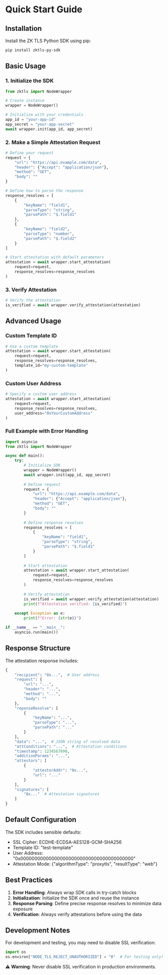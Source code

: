 # Quick Start Guide

## Installation

Install the ZK TLS Python SDK using pip:

```bash
pip install zktls-py-sdk
```

## Basic Usage

### 1. Initialize the SDK

```python
from zktls import NodeWrapper

# Create instance
wrapper = NodeWrapper()

# Initialize with your credentials
app_id = "your-app-id"
app_secret = "your-app-secret"
await wrapper.init(app_id, app_secret)
```

### 2. Make a Simple Attestation Request

```python
# Define your request
request = {
    "url": "https://api.example.com/data",
    "header": {"Accept": "application/json"},
    "method": "GET",
    "body": ""
}

# Define how to parse the response
response_resolves = [
    {
        "keyName": "field1",
        "parseType": "string",
        "parsePath": "$.field1"
    },
    {
        "keyName": "field2",
        "parseType": "number",
        "parsePath": "$.field2"
    }
]

# Start attestation with default parameters
attestation = await wrapper.start_attestation(
    request=request,
    response_resolves=response_resolves
)
```

### 3. Verify Attestation

```python
# Verify the attestation
is_verified = await wrapper.verify_attestation(attestation)
```

## Advanced Usage

### Custom Template ID

```python
# Use a custom template
attestation = await wrapper.start_attestation(
    request=request,
    response_resolves=response_resolves,
    template_id="my-custom-template"
)
```

### Custom User Address

```python
# Specify a custom user address
attestation = await wrapper.start_attestation(
    request=request,
    response_resolves=response_resolves,
    user_address="0xYourCustomAddress"
)
```

### Full Example with Error Handling

```python
import asyncio
from zktls import NodeWrapper

async def main():
    try:
        # Initialize SDK
        wrapper = NodeWrapper()
        await wrapper.init(app_id, app_secret)
        
        # Define request
        request = {
            "url": "https://api.example.com/data",
            "header": {"Accept": "application/json"},
            "method": "GET",
            "body": ""
        }
        
        # Define response resolves
        response_resolves = [
            {
                "keyName": "field1",
                "parseType": "string",
                "parsePath": "$.field1"
            }
        ]
        
        # Start attestation
        attestation = await wrapper.start_attestation(
            request=request,
            response_resolves=response_resolves
        )
        
        # Verify attestation
        is_verified = await wrapper.verify_attestation(attestation)
        print(f"Attestation verified: {is_verified}")
        
    except Exception as e:
        print(f"Error: {str(e)}")

if __name__ == "__main__":
    asyncio.run(main())
```

## Response Structure

The attestation response includes:

```python
{
    "recipient": "0x...",  # User address
    "request": {
        "url": "...",
        "header": "...",
        "method": "...",
        "body": ""
    },
    "reponseResolve": [
        {
            "keyName": "...",
            "parseType": "...",
            "parsePath": "..."
        }
    ],
    "data": "...",  # JSON string of resolved data
    "attConditions": "...",  # Attestation conditions
    "timestamp": 1234567890,
    "additionParams": "...",
    "attestors": [
        {
            "attestorAddr": "0x...",
            "url": "..."
        }
    ],
    "signatures": [
        "0x..."  # Attestation signatures
    ]
}
```

## Default Configuration

The SDK includes sensible defaults:

- SSL Cipher: ECDHE-ECDSA-AES128-GCM-SHA256
- Template ID: "test-template"
- User Address: "0x0000000000000000000000000000000000000000"
- Attestation Mode: {"algorithmType": "proxytls", "resultType": "web"}

## Best Practices

1. **Error Handling**: Always wrap SDK calls in try-catch blocks
2. **Initialization**: Initialize the SDK once and reuse the instance
3. **Response Parsing**: Define precise response resolves to minimize data exposure
4. **Verification**: Always verify attestations before using the data

## Development Notes

For development and testing, you may need to disable SSL verification:

```python
import os
os.environ["NODE_TLS_REJECT_UNAUTHORIZED"] = "0"  # For testing only!
```

⚠️ **Warning**: Never disable SSL verification in production environments.
